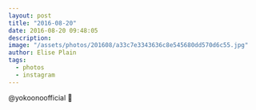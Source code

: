 ```yaml
---
layout: post
title: "2016-08-20"
date: 2016-08-20 09:48:05
description: 
image: "/assets/photos/201608/a33c7e3343636c8e545680dd570d6c55.jpg"
author: Elise Plain
tags: 
  - photos
  - instagram
---
```


@yokoonoofficial 🍚
<p></p>
